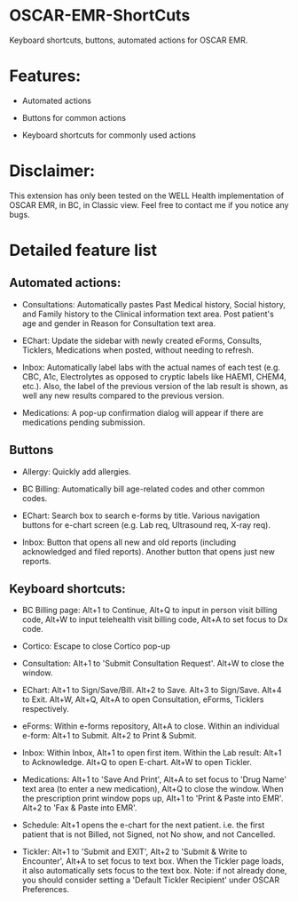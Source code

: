 # OSCAR-EMR-ShortCuts

Keyboard shortcuts, buttons, automated actions for OSCAR EMR.

# Features:

- Automated actions

- Buttons for common actions

- Keyboard shortcuts for commonly used actions

# Disclaimer:

This extension has only been tested on the WELL Health implementation of OSCAR EMR, in BC, in Classic view. Feel free to contact me if you notice any bugs.

# Detailed feature list

## Automated actions: 

- Consultations: Automatically pastes Past Medical history, Social history, and Family history to the Clinical information text area. Post patient's age and gender in Reason for Consultation text area.

- EChart: Update the sidebar with newly created eForms, Consults, Ticklers, Medications when posted, without needing to refresh.

- Inbox: Automatically label labs with the actual names of each test (e.g. CBC, A1c, Electrolytes as opposed to cryptic labels like HAEM1, CHEM4, etc.). Also, the label of the previous version of the lab result is shown, as well any new results compared to the previous version.

- Medications: A pop-up confirmation dialog will appear if there are medications pending submission.

## Buttons

- Allergy: Quickly add allergies.

- BC Billing:  Automatically bill age-related codes and other common codes.

- EChart: Search box to search e-forms by title. Various navigation buttons for e-chart screen (e.g. Lab req, Ultrasound req, X-ray req). 

- Inbox: Button that opens all new and old reports (including acknowledged and filed reports). Another button that opens just new reports.

## Keyboard shortcuts:

- BC Billing page: Alt+1 to Continue, Alt+Q to input in person visit billing code, Alt+W to input telehealth visit billing code, Alt+A to set focus to Dx code.

- Cortico: Escape to close Cortico pop-up

- Consultation: Alt+1 to 'Submit Consultation Request'. Alt+W to close the window. 

- EChart: Alt+1 to Sign/Save/Bill. Alt+2 to Save. Alt+3 to Sign/Save. Alt+4 to Exit. Alt+W, Alt+Q, Alt+A to open Consultation, eForms, Ticklers respectively. 

- eForms: Within e-forms repository, Alt+A to close. Within an individual e-form: Alt+1 to Submit. Alt+2 to Print & Submit.

- Inbox: Within Inbox, Alt+1 to open first item. Within the Lab result: Alt+1 to Acknowledge. Alt+Q to open E-chart. Alt+W to open Tickler.

- Medications: Alt+1 to 'Save And Print', Alt+A to set focus to 'Drug Name' text area (to enter a new medication), Alt+Q to close the window. When the prescription print window pops up, Alt+1 to 'Print & Paste into EMR'. Alt+2 to 'Fax & Paste into EMR'. 

- Schedule: Alt+1 opens the e-chart for the next patient. i.e. the first patient that is not Billed, not Signed, not No show, and not Cancelled.

- Tickler:  Alt+1 to 'Submit and EXIT', Alt+2 to 'Submit & Write to Encounter', Alt+A to set focus to text box. When the Tickler page loads, it also automatically sets focus to the text box. Note: if not already done, you should consider setting a 'Default Tickler Recipient' under OSCAR Preferences.

